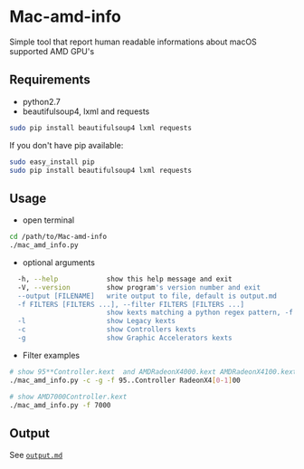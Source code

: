 # Mac-amd-info 
Simple tool that report human readable informations about macOS supported AMD GPU's

## Requirements
* python2.7
* beautifulsoup4, lxml and requests
```bash
sudo pip install beautifulsoup4 lxml requests
```

If you don't have pip available:
```bash
sudo easy_install pip
sudo pip install beautifulsoup4 lxml requests
```

## Usage
* open terminal 
```bash
cd /path/to/Mac-amd-info
./mac_amd_info.py
```

* optional arguments
```bash
  -h, --help            show this help message and exit
  -V, --version         show program's version number and exit
  --output [FILENAME]   write output to file, default is output.md
  -f FILTERS [FILTERS ...], --filter FILTERS [FILTERS ...]
                        show kexts matching a python regex pattern, -f 2.00 shows only 2*00 series controllers
  -l                    show Legacy kexts
  -c                    show Controllers kexts
  -g                    show Graphic Accelerators kexts
```
* Filter examples
```bash
# show 95**Controller.kext  and AMDRadeonX4000.kext AMDRadeonX4100.kext
./mac_amd_info.py -c -g -f 95..Controller RadeonX4[0-1]00

# show AMD7000Controller.kext 
./mac_amd_info.py -f 7000
```

## Output

See [`output.md`][output.md]

[output.md]: ./output.md
